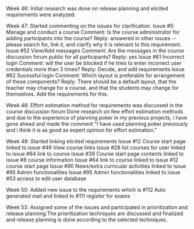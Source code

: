 Week 46: Initial research was done on release planning and elicited requirements were analyzed.

Week 47: Started commenting on the issues for clarification.
Issue #5: Manage and conduct a course
Comment: Is the course administrator for adding participants into the course?
Reply: answered in other issues -- please search for, link it, and clarify why it is relevant to this requirement.
Issue #52 View/Add messages
Comment: Are the messages in the course discussion forum public for all participants?
Reply: yes
Issue #61 Incorrect login
Comment: will the user be blocked if he tries to enter incorrect user credentials more than 3 times?
Reply: Decide, and add requirements
Issue #62 Sucessful login 
Comment: Which layout is preferable for arrangement of these components?
Reply: There should be a default layout, that the teacher may change for a course, and that the students may change for themselves. Add the requirements for this.

Week 48: Effort estimation method for requirements was discussed in the course discussion forum
Done research on few effort estimation methods and due to the experience of planning poker in my previous projects, i have gone ahead and made the comment "I have used planning poker previously and i think it is as good as expert opinion for effort estimation." 

Week 49: Started linking elicited requirements
Issue #12 Course start page linked to issue #49 View course links
Issue #28 list courses for user linked to issue #64 link to course 
Issue #39 Course start page contents linked to issue #8 course information
Issue #64 link to course linked to issue #12 course start page
Issue #90 News/extra curricular activities linked to issue #95 Admin functionalities
Issue #95 Admin functionalities linked to issue #53 access to edit user database

Week 50: Added new issue to the requirements which is #112 Auto generated mail and linked to #111 register for exams

Week 53: Assigned some of the issues and participated in prioritization and release planning.The prioritization techniques are discussed and finalized and release planning is done according to the selected techniques.


